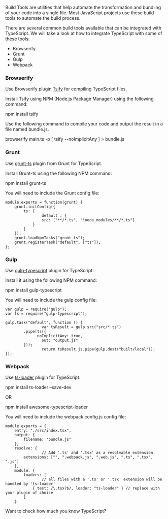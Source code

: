 Build Tools are utilities that help automate the transformation and bundling of your code into a single file. Most JavaScript projects use these build tools to automate the build process.

There are several common build tools available that can be integrated with TypeScript. We will take a look at how to integrate TypeScript with some of these tools:

-   Browserify
-   Grunt
-   Gulp
-   Webpack

### Browserify

Use Browserify plugin [Tsify](https://github.com/smrq/tsify) for compiling TypeScript files.

Install Tsify using NPM (Node.js Package Manager) using the following command:

npm install tsify

Use the following command to compile your code and output the result in a file named bundle.js.

browserify main.ts -p \[ tsify --noImplicitAny \] > bundle.js

### Grunt

Use [grunt-ts](https://github.com/TypeStrong/grunt-ts) plugin from Grunt for TypeScript.

Install Grunt-ts using the following NPM command:

npm install grunt-ts

You will need to include the Grunt config file:

    module.exports = function(grunt) {
        grunt.initConfig({
            ts: {
                    default : {
                    src: ["**/*.ts", "!node_modules/**/*.ts"]
                }
            }
        });
        grunt.loadNpmTasks("grunt-ts");
        grunt.registerTask("default", ["ts"]);
    };
    

### Gulp

Use [gulp-typescript](https://github.com/ivogabe/gulp-typescript) plugin for TypeScript.

Install it using the following NPM command:

npm install gulp-typescript

You will need to include the gulp config file:

    var gulp = require("gulp");
    var ts = require("gulp-typescript");
    
    gulp.task("default", function () {
                    var tsResult = gulp.src("src/*.ts")
            .pipe(ts({
                  noImplicitAny: true,
                    out: "output.js"
            }));
                    return tsResult.js.pipe(gulp.dest("built/local"));
    });
    

### Webpack

Use [ts-loader](https://www.npmjs.com/package/ts-loader) plugin for TypeScript.

npm install ts-loader –save-dev

OR

npm install awesome-typescript-loader

You will need to include the webpack.config.js config file:

    module.exports = {
        entry: "./src/index.tsx",
        output: {
            filename: "bundle.js"
        },
        resolve: {
                    // Add '.ts' and '.tsx' as a resolvable extension.
            extensions: ["", ".webpack.js", ".web.js", ".ts", ".tsx", ".js"]
        },
        module: {
            loaders: [
                    // all files with a '.ts' or '.tsx' extension will be handled by 'ts-loader'
                { test: /\.tsx?$/, loader: "ts-loader" } // replace with your plugin of choice
            ]
        }
    

Want to check how much you know TypeScript?